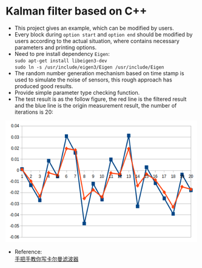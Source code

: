 # Kalman filter based on C++
* This project gives an example, which can be modified by users.      
* Every block during `option start` and `option end` should be modified by users according to the actual situation, where 
contains necessary parameters and printing options.    
* Need to pre install dependency `Eigen`:    
  `sudo apt-get install libeigen3-dev`      
  `sudo ln -s /usr/include/eigen3/Eigen /usr/include/Eigen`    
* The random number generation mechanism based on time stamp is used to simulate the noise of 
sensors, this rough approach has produced good results.
* Provide simple parameter type checking function.
* The test result is as the follow figure, the red line is the filtered result and the blue line is 
the origin measurement result, the number of iterations is 20:     

<div align=center>
  <img width="640" height="320" src="result.png">
</div>

* Reference:    
 [手把手教你写卡尔曼滤波器](https://zhuanlan.zhihu.com/p/45238681)     
